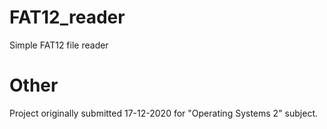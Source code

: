 # FAT12_reader
Simple FAT12 file reader

# Other
Project originally submitted 17-12-2020 for "Operating Systems 2" subject.
